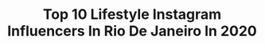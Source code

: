 ---
title: Top 10 Lifestyle Instagram Influencers In Rio De Janeiro In 2020
description: >-
  Find top lifestyle Instagram influencers in Rio De Janeiro in 2020. Most popular hashtags: #fiqueemcasa #bahia #fotorespiro #felizdiadasmaes.
platform: Instagram
profiles:
  - username: "izabella.aguiar_"
    fullname: >-
      • IZA•
    location: "Brazil"
    followers: 2384
    engagement: 2713
    commentsToLikes: 0.248419
    id: ckapbap00z7e20i78zbw9m19a
    verified: false
    hashtags: "#model, #marketingdigital, #digitalinfluencers, #make"
  - username: "cardoznat"
    fullname: >-
      Natália Cardozo
    location: "Brazil"
    followers: 31311
    engagement: 1203
    commentsToLikes: 0.024304
    id: ckap1bxt6txa20i785tgeewz0
    verified: false
    hashtags: "#jogatudochallenge, #boxbraidspenteados, #challenge, #blusachallenge"
  - username: "lucasmartins"
    fullname: >-
      Lucas Martins
    location: "Brazil"
    followers: 57214
    engagement: 467
    commentsToLikes: 0.055154
    id: ck8wfpegog2010j78ffu43si0
    verified: false
    hashtags: "#stayhome"
  - username: "pilulasdaju"
    fullname: >-
      pilulasdaju
    location: "Brazil"
    followers: 16825
    engagement: 333
    commentsToLikes: 0.108650
    id: ckaoy7c71gaz50i78ik5f1t5j
    verified: false
    hashtags: ""
  - username: "pingoeninadalmatians"
    fullname: >-
      .• Pingo e Nina •.
    location: "Brazil"
    followers: 100047
    engagement: 302
    commentsToLikes: 0.042223
    id: ck0w2vj2bqdg80i19whaoal3n
    verified: false
    hashtags: "#maedecachorro, #ficaemcasa, #skincare, #happymothersday"
  - username: "maurosobrall"
    fullname: >-
      Mauro Sobral
    location: "Brazil"
    followers: 7477
    engagement: 2285
    commentsToLikes: 0.053336
    id: ck9wdqf1ygsdh0j78954fors7
    verified: false
    hashtags: "#fiqueemcasa"
  - username: "comerrezarviajar"
    fullname: >-
      Marjorie e Saulo 👫✈️🌍
    location: "Brazil"
    followers: 43868
    engagement: 249
    commentsToLikes: 0.085376
    id: ck14icqpgerlu0i19zv9yiyf6
    verified: false
    hashtags: "#moorea, #destinosesonhos, #errejota, #noronhando"
  - username: "crispereirarezende"
    fullname: >-
      CRISTIANE REZENDE
    location: "Brazil"
    followers: 43686
    engagement: 120
    commentsToLikes: 0.444395
    id: ck5hi8ewgc6ow0i116kjwb75r
    verified: false
    hashtags: "#sentimentos, #fashionvideo, #postfashion, #fotorespiro"
  - username: "matthcordeiro"
    fullname: >-
      Matheus Cordeiro
    location: "Brazil"
    followers: 30069
    engagement: 240
    commentsToLikes: 0.027229
    id: ckaow386g77y10i78im9kuhpg
    verified: false
    hashtags: "#tbt, #fiqueemcasa, #quarentena"
  - username: "jessmonteiiro_"
    fullname: >-
      Jéssica 🌻
    location: "Brazil"
    followers: 6721
    engagement: 586
    commentsToLikes: 0.083758
    id: ckap3yq1o52tp0i782im83zyp
    verified: false
    hashtags: ""
---
